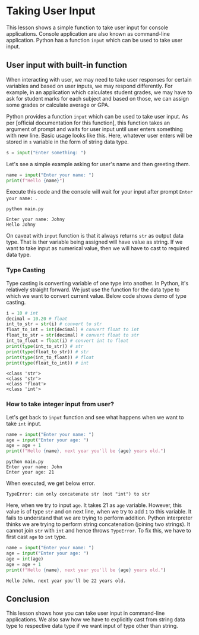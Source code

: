 # Taking User Input

This lesson shows a simple function to take user input for console applications. Console application are also known as command-line application. Python has a function `input` which can be used to take user input.

## User input with built-in function

When interacting with user, we may need to take user responses for certain variables and based on user inputs, we may respond differently. For example, in an application which calculates student grades, we may have to ask for student marks for each subject and based on those, we can assign some grades or calculate average or GPA.

Python provides a function `input` which can be used to take user input. As per [official documentation for this function], this function takes an argument of prompt and waits for user input until user enters something with new line. Basic usage looks like this. Here, whatever user enters will be stored in `s` variable in the form of string data type.

```python
s = input("Enter something: ")
```

Let's see a simple example asking for user's name and then greeting them.

```python
name = input("Enter your name: ")
print(f"Hello {name}")
```

Execute this code and the console will wait for your input after prompt `Enter your name: `.

```shell{ .show-prompt lineNos=false }
python main.py
```

```output { lineNos=false}
Enter your name: Johny
Hello Johny
```

On caveat with `input` function is that it always returns `str` as output data type. That is ther variable being assigned will have value as string. If we want to take input as numerical value, then we will have to cast to required data type.

### Type Casting

Type casting is converting variable of one type into another. In Python, it's relatively straight forward. We just use the function for the data type to which we want to convert current value. Below code shows demo of type casting.

```python
i = 10 # int
decimal = 10.20 # float
int_to_str = str(i) # convert to str
float_to_int = int(decimal) # convert float to int
float_to_str = str(decimal) # convert float to str
int_to_float = float(i) # convert int to float
print(type(int_to_str)) # str
print(type(float_to_str)) # str
print(type(int_to_float)) # float
print(type(float_to_int)) # int
```

```output{ lineNos=false}
<class 'str'>
<class 'str'>
<class 'float'>
<class 'int'>
```

### How to take integer input from user?

Let's get back to `input` function and see what happens when we want to take `int` input.

```python
name = input("Enter your name: ")
age = input("Enter your age: ")
age = age + 1
print(f"Hello {name}, next year you'll be {age} years old.")
```

```shell{ .show-prompt lineNos=false }
python main.py
Enter your name: John
Enter your age: 21
```
When executed, we get below error.

```output{ lineNos=false }
TypeError: can only concatenate str (not "int") to str
```

Here, when we try to input `age`. It takes 21 as `age` variable. However, this value is of type `str` and on next line, when we try to add `1` to this variable. It fails to understand that we are trying to perform addition. Python interpreter thinks we are trying to perform string concatenation (joining two strings). It cannot join `str` with `int` and hence throws `TypeError`. To fix this, we have to first cast `age` to `int` type.

```python
name = input("Enter your name: ")
age = input("Enter your age: ")
age = int(age)
age = age + 1
print(f"Hello {name}, next year you'll be {age} years old.")
```

```output{ lineNos=false }
Hello John, next year you'll be 22 years old.
```

## Conclusion

This lesson shows how you can take user input in command-line applications. We also saw how we have to explicitly cast from string data type to respective data type if we want input of type other than string.